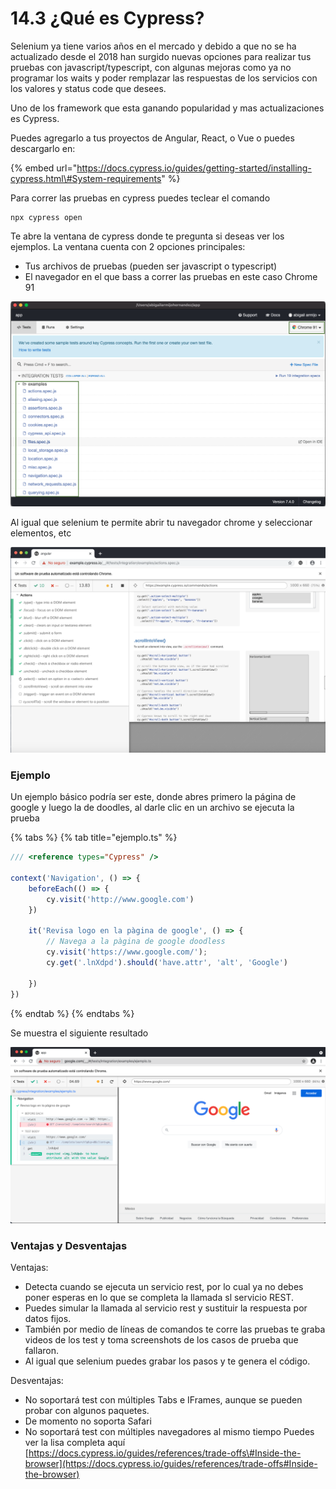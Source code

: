 # 14.3 ¿Qué es Cypress?

Selenium ya tiene varios años en el mercado y debido a que no se ha actualizado desde el 2018 han surgido nuevas opciones para realizar tus pruebas con javascript/typescript, con algunas mejoras como ya no programar los waits y poder remplazar las respuestas de los servicios con los valores y status code que desees.

Uno de los framework que esta ganando popularidad y mas actualizaciones es Cypress.

Puedes agregarlo a tus proyectos de Angular, React, o Vue o puedes descargarlo en:

{% embed url="https://docs.cypress.io/guides/getting-started/installing-cypress.html\#System-requirements" %}

Para correr las pruebas en cypress puedes teclear el comando

```text
npx cypress open
```

Te abre la ventana de cypress donde te pregunta si deseas ver los ejemplos. La ventana cuenta con 2 opciones principales:

* Tus archivos de pruebas \(pueden ser javascript o typescript\)
* El navegador en el que bass a correr las pruebas en este caso Chrome 91

![](../../.gitbook/assets/image%20%28609%29.png)

Al igual que selenium te permite abrir tu navegador chrome y seleccionar elementos, etc

![](../../.gitbook/assets/image%20%28202%29.png)

### Ejemplo

Un ejemplo básico podría ser este, donde abres primero la página de google y luego la de doodles, al darle clic en un archivo se ejecuta la prueba

{% tabs %}
{% tab title="ejemplo.ts" %}
```javascript
/// <reference types="Cypress" />

context('Navigation', () => {
    beforeEach(() => {
        cy.visit('http://www.google.com')
    })

    it('Revisa logo en la pàgina de google', () => {
        // Navega a la pàgina de google doodless
        cy.visit('https://www.google.com/');
        cy.get('.lnXdpd').should('have.attr', 'alt', 'Google')
      
    })
})

```
{% endtab %}
{% endtabs %}

Se muestra el siguiente resultado

![](../../.gitbook/assets/image%20%28605%29.png)

### Ventajas y Desventajas

Ventajas:

* Detecta cuando se ejecuta un servicio rest, por lo cual ya no debes poner esperas en lo que se completa la llamada sl servicio REST.
* Puedes simular la llamada al servicio rest y sustituir la respuesta por datos fijos.
* También por medio de líneas de comandos te corre las pruebas te graba videos de los test y toma screenshots de los casos de prueba que fallaron.
* Al igual que selenium puedes grabar los pasos y te genera el código.

Desventajas:

* No soportará test con múltiples Tabs e IFrames, aunque se pueden probar con algunos paquetes.
* De momento no soporta Safari
* No soportará test con múltiples navegadores al mismo tiempo  Puedes ver la lisa completa aquí [https://docs.cypress.io/guides/references/trade-offs\#Inside-the-browser](https://docs.cypress.io/guides/references/trade-offs#Inside-the-browser)

